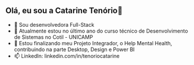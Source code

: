 ## Olá, eu sou a Catarine Tenório👋

- 🔭 Sou desenvolvedora Full-Stack
- 🌱 Atualmente estou no último ano do curso técnico de Desenvolvimento de Sistemas no Cotil - UNICAMP
- 👯 Estou finalizando meu Projeto Integrador, o Help Mental Health, contribuindo na parte Desktop, Design e Power BI
- 📫 LinkedIn: linkedin.com/in/tenoriocatarine
